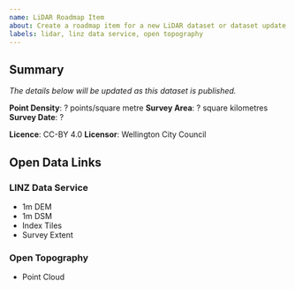 ```yaml
---
name: LiDAR Roadmap Item
about: Create a roadmap item for a new LiDAR dataset or dataset update
labels: lidar, linz data service, open topography
---
```


## Summary

_The details below will be updated as this dataset is published._

**Point Density**: ? points/square metre
**Survey Area**: ? square kilometres
**Survey Date**: ?

**Licence**: CC-BY 4.0
**Licensor**: Wellington City Council

## Open Data Links

### LINZ Data Service

- 1m DEM
- 1m DSM
- Index Tiles
- Survey Extent

### Open Topography

- Point Cloud
